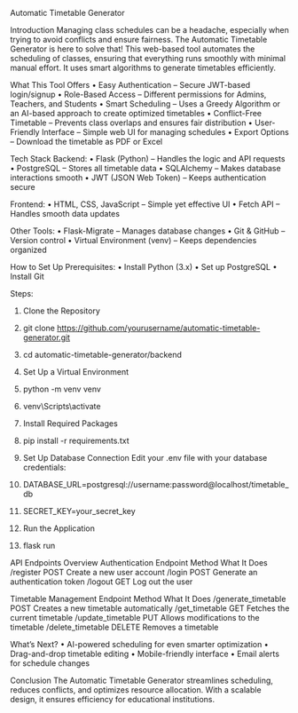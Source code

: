 Automatic Timetable Generator

Introduction
Managing class schedules can be a headache, especially when trying to avoid conflicts and ensure fairness. The Automatic Timetable Generator is here to solve that! This web-based tool automates the scheduling of classes, ensuring that everything runs smoothly with minimal manual effort. It uses smart algorithms to generate timetables efficiently.

What This Tool Offers
•	Easy Authentication – Secure JWT-based login/signup
•	Role-Based Access – Different permissions for Admins, Teachers, and Students
•	Smart Scheduling – Uses a Greedy Algorithm or an AI-based approach to create optimized timetables
•	Conflict-Free Timetable – Prevents class overlaps and ensures fair distribution
•	User-Friendly Interface – Simple web UI for managing schedules
•	Export Options – Download the timetable as PDF or Excel

Tech Stack
Backend:
•	Flask (Python) – Handles the logic and API requests
•	PostgreSQL – Stores all timetable data
•	SQLAlchemy – Makes database interactions smooth
•	JWT (JSON Web Token) – Keeps authentication secure

Frontend:
•	HTML, CSS, JavaScript – Simple yet effective UI
•	Fetch API – Handles smooth data updates

Other Tools:
•	Flask-Migrate – Manages database changes
•	Git & GitHub – Version control
•	Virtual Environment (venv) – Keeps dependencies organized

How to Set Up
Prerequisites:
•	Install Python (3.x)
•	Set up PostgreSQL
•	Install Git

Steps:
1.	Clone the Repository 

2.	git clone https://github.com/yourusername/automatic-timetable-generator.git

3.	cd automatic-timetable-generator/backend

4.	Set Up a Virtual Environment 

5.	python -m venv venv

6.	venv\Scripts\activate 
 
7.	Install Required Packages
 
8.	pip install -r requirements.txt

9.	Set Up Database Connection Edit your .env file with your database credentials: 

10.	DATABASE_URL=postgresql://username:password@localhost/timetable_db

11.	SECRET_KEY=your_secret_key

12.	Run the Application 

13.	flask run

API Endpoints Overview
Authentication
Endpoint       Method	   What It Does
/register	      POST	   Create a new user account
/login	        POST	   Generate an authentication token
/logout	        GET	     Log out the user

Timetable Management
Endpoint	            Method	    What It Does
/generate_timetable	   POST	      Creates a new timetable automatically
/get_timetable	       GET	      Fetches the current timetable
/update_timetable      PUT	      Allows modifications to the timetable
/delete_timetable   	 DELETE	    Removes a timetable

What’s Next?
•	AI-powered scheduling for even smarter optimization
•	Drag-and-drop timetable editing
•	Mobile-friendly interface
•	Email alerts for schedule changes

Conclusion
The Automatic Timetable Generator streamlines scheduling, reduces conflicts, and optimizes resource allocation. With a scalable design, it ensures efficiency for educational institutions.

